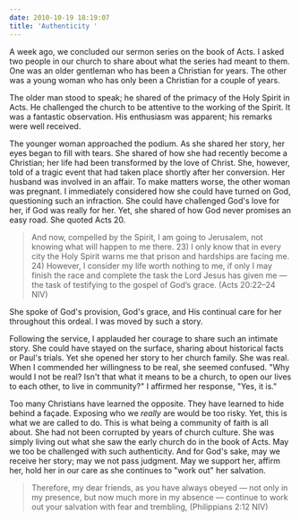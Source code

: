 ```yaml
---
date: 2010-10-19 18:19:07
title: 'Authenticity '
---
```


A week ago, we concluded our sermon series on the book of Acts. I asked two people in our church to share about what the series had meant to them. One was an older gentleman who has been a Christian for years. The other was a young woman who has only been a Christian for a couple of years. 

The older man stood to speak; he shared of the primacy of the Holy Spirit in Acts. He challenged the church to be attentive to the working of the Spirit. It was a fantastic observation. His enthusiasm was apparent; his remarks were well received.

The younger woman approached the podium. As she shared her story, her eyes began to fill with tears. She shared of how she had recently become a Christian; her life had been transformed by the love of Christ. She, however, told of a tragic event that had taken place shortly after her conversion. Her husband was involved in an affair. To make matters worse, the other woman was pregnant. I immediately considered how she could have turned on God, questioning such an infraction. She could have challenged God's love for her, if God was really for her. Yet, she shared of how God never promises an easy road. She quoted Acts 20.

>And now, compelled by the Spirit, I am going to Jerusalem, not knowing what will happen to me there. 23) I only know that in every city the Holy Spirit warns me that prison and hardships are facing me. 24) However, I consider my life worth nothing to me, if only I may finish the race and complete the task the Lord Jesus has given me — the task of testifying to the gospel of God’s grace. (Acts 20:22–24 NIV)

She spoke of God's provision, God's grace, and His continual care for her throughout this ordeal. I was moved by such a story.

Following the service, I applauded her courage to share such an intimate story. She could have stayed on the surface, sharing about historical facts or Paul's trials. Yet she opened her story to her church family. She was real. When I commended her willingness to be real, she seemed confused. "Why would I not be real? Isn't that what it means to be a church, to open our lives to each other, to live in community?" I affirmed her response, "Yes, it is."

Too many Christians have learned the opposite. They have learned to hide behind a façade. Exposing who we *really* are would be too risky. Yet, this is what we are called to do. This is what being a community of faith is all about. She had not been corrupted by years of church culture. She was simply living out what she saw the early church do in the book of Acts. May we too be challenged with such authenticity. And for God's sake, may we receive her story; may we not pass judgment. May we support her, affirm her, hold her in our care as she continues to "work out" her salvation.

>Therefore, my dear friends, as you have always obeyed — not only in my presence, but now much more in my absence — continue to work out your salvation with fear and trembling,  (Philippians 2:12 NIV)
